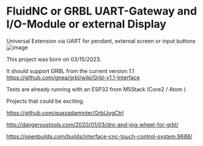 # FluidNC or GRBL UART-Gateway and I/O-Module or external Display
Universal Extension via UART for pendant, external screen or input buttons
![image](https://user-images.githubusercontent.com/39780457/218484465-8251b51d-f3f2-473e-a3c9-587599364c8f.png)


This project was born on 03/15/2023.

It should support GRBL from the current version 1.1
https://github.com/gnea/grbl/wiki/Grbl-v1.1-Interface

Tests are already running with an ESP32 from M5Stack (Core2 / Atom )

Projects that could be exciting.

https://github.com/quezadaminter/GrblJogCtrl

http://dangeroustools.com/2020/01/03/dro-and-jog-wheel-for-grbl/

https://openbuilds.com/builds/interface-cnc-touch-control-system.9688/



